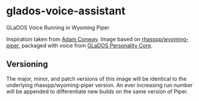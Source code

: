 # glados-voice-assistant

GLaDOS Voice Running in Wyoming Piper

Inspiration taken from [Adam Conway](https://www.xda-developers.com/glados-controls-smart-home-home-assistant/). Image based on [rhasspp/wyoming-piper](https://github.com/rhasspy/wyoming-piper), packaged with voice from [GLaDOS Personality Core](https://github.com/dnhkng/GLaDOS).

## Versioning

The major, minor, and patch versions of this image will be identical to the underlying rhasspp/wyoming-piper version. An ever increasing run number will be appended to differentiate new builds on the same version of Piper.

